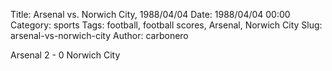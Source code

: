 Title: Arsenal vs. Norwich City, 1988/04/04
Date: 1988/04/04 00:00
Category: sports
Tags: football, football scores, Arsenal, Norwich City
Slug: arsenal-vs-norwich-city
Author: carbonero


Arsenal 2 - 0 Norwich City
